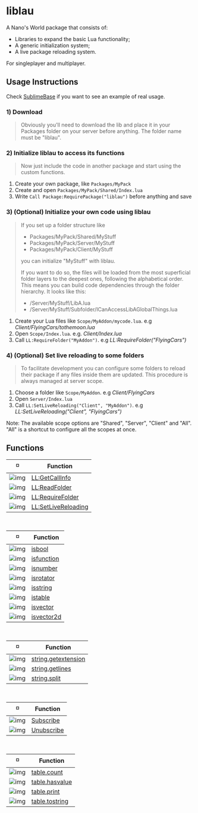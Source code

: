 # liblau

A Nano's World package that consists of:

  - Libraries to expand the basic Lua functionality;
  - A generic initialization system;
  - A live package reloading system.

For singleplayer and multiplayer.

## Usage Instructions

Check [SublimeBase](https://github.com/Xalalau/SublimeBase) if you want to see an example of real usage.

### 1) Download
> Obviously you'll need to download the lib and place it in your Packages folder on your server before anything. The folder name must be "liblau".

### 2) Initialize liblau to access its functions
> Now just include the code in another package and start using the custom functions.

1. Create your own package, like ``Packages/MyPack``
1. Create and open ``Packages/MyPack/Shared/Index.lua``
1. Write ``Call Package:RequirePackage("liblau")`` before anything and save

### 3) (Optional) Initialize your own code using liblau
> If you set up a folder structure like
> - Packages/MyPack/Shared/MyStuff
> - Packages/MyPack/Server/MyStuff
> - Packages/MyPack/Client/MyStuff
> 
> you can initialize "MyStuff" with liblau.
>
> If you want to do so, the files will be loaded from the most superficial folder layers to the deepest ones, following the alphabetical order. This means you can build code dependencies through the folder hierarchy. It looks like this:
> 
> - /Server/MyStuff/LibA.lua
> - /Server/MyStuff/Subfolder/ICanAccessLibAGlobalThings.lua

1. Create your Lua files like ``Scope/MyAddon/mycode.lua``. e.g _Client/FlyingCars/tothemoon.lua_
1. Open ``Scope/Index.lua``. e.g. _Client/Index.lua_
1. Call ``LL:RequireFolder("MyAddon")``. e.g _LL:RequireFolder("FlyingCars")_

### 4) (Optional) Set live reloading to some folders
> To facilitate development you can configure some folders to reload their package if any files inside them are updated. This procedure is always managed at server scope.

1. Choose a folder like ``Scope/MyAddon``. e.g _Client/FlyingCars_
1. Open ``Server/Index.lua``
1. Call ``LL:SetLiveReloading("Client", "MyAddon")``. e.g _LL:SetLiveReloading("Client", "FlyingCars")_

Note: The available scope options are "Shared", "Server", "Client" and "All". "All" is a shortcut to configure all the scopes at once.

## Functions

<!---
  Shared: https://i.imgur.com/jsK5p2b.png
  Server: https://i.imgur.com/0QDsDU6.png
  Client: https://i.imgur.com/NTaK5Vd.png
 --->

:white_medium_small_square: | Function
------------ | -------------
![img](https://i.imgur.com/jsK5p2b.png) | [LL:GetCallInfo](https://github.com/Xalalau/liblau/blob/master/Shared/Index.lua)
![img](https://i.imgur.com/jsK5p2b.png) | [LL:ReadFolder](https://github.com/Xalalau/liblau/blob/master/Shared/Index.lua)
![img](https://i.imgur.com/jsK5p2b.png) | [LL:RequireFolder](https://github.com/Xalalau/liblau/blob/master/Shared/Index.lua)
![img](https://i.imgur.com/0QDsDU6.png) | [LL:SetLiveReloading](https://github.com/Xalalau/liblau/blob/master/Server/Index.lua)

<br/>

:white_medium_small_square: | Function
------------ | -------------
![img](https://i.imgur.com/jsK5p2b.png) | [isbool](https://github.com/Xalalau/liblau/blob/master/Shared/liblau/global/global.lua)
![img](https://i.imgur.com/jsK5p2b.png) | [isfunction](https://github.com/Xalalau/liblau/blob/master/Shared/liblau/global/global.lua)
![img](https://i.imgur.com/jsK5p2b.png) | [isnumber](https://github.com/Xalalau/liblau/blob/master/Shared/liblau/global/global.lua)
![img](https://i.imgur.com/jsK5p2b.png) | [isrotator](https://github.com/Xalalau/liblau/blob/master/Shared/liblau/global/global.lua)
![img](https://i.imgur.com/jsK5p2b.png) | [isstring](https://github.com/Xalalau/liblau/blob/master/Shared/liblau/global/global.lua)
![img](https://i.imgur.com/jsK5p2b.png) | [istable](https://github.com/Xalalau/liblau/blob/master/Shared/liblau/global/global.lua)
![img](https://i.imgur.com/jsK5p2b.png) | [isvector](https://github.com/Xalalau/liblau/blob/master/Shared/liblau/global/global.lua)
![img](https://i.imgur.com/jsK5p2b.png) | [isvector2d](https://github.com/Xalalau/liblau/blob/master/Shared/liblau/global/global.lua)

<br/>

:white_medium_small_square: | Function
------------ | -------------
![img](https://i.imgur.com/jsK5p2b.png) | [string.getextension](https://github.com/Xalalau/liblau/blob/master/Shared/liblau/string/string.lua)
![img](https://i.imgur.com/jsK5p2b.png) | [string.getlines](https://github.com/Xalalau/liblau/blob/master/Shared/liblau/string/string.lua)
![img](https://i.imgur.com/jsK5p2b.png) | [string.split](https://github.com/Xalalau/liblau/blob/master/Shared/liblau/string/string.lua)

<br/>

:white_medium_small_square: | Function
------------ | -------------
![img](https://i.imgur.com/jsK5p2b.png) | [Subscribe](https://github.com/Xalalau/liblau/blob/master/Shared/liblau/string/events.lua)
![img](https://i.imgur.com/jsK5p2b.png) | [Unubscribe](https://github.com/Xalalau/liblau/blob/master/Shared/liblau/string/events.lua)

<br/>

:white_medium_small_square: | Function
------------ | -------------
![img](https://i.imgur.com/jsK5p2b.png) | [table.count](https://github.com/Xalalau/liblau/blob/master/Shared/liblau/table/table.lua)
![img](https://i.imgur.com/jsK5p2b.png) | [table.hasvalue](https://github.com/Xalalau/liblau/blob/master/Shared/liblau/table/table.lua)
![img](https://i.imgur.com/jsK5p2b.png) | [table.print](https://github.com/Xalalau/liblau/blob/master/Shared/liblau/table/table.lua)
![img](https://i.imgur.com/jsK5p2b.png) | [table.tostring](https://github.com/Xalalau/liblau/blob/master/Shared/liblau/table/table.lua)

